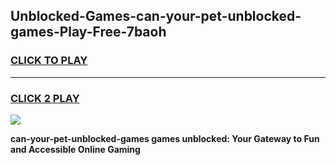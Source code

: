 
## Unblocked-Games-can-your-pet-unblocked-games-Play-Free-7baoh
<h3>
<a href="https://premium76.site?title=can-your-pet-unblocked-games&ref=12A">CLICK TO PLAY</a></h3>
<hr>

<h3>
<a href="https://premium76.site?title=can-your-pet-unblocked-games&ref=12A">CLICK 2 PLAY</a>
  
</h3>

<a href="https://premium76.site?title=can-your-pet-unblocked-games&ref=12A"><img src="https://clearcache.store/games.png"></a>


**can-your-pet-unblocked-games games unblocked: Your Gateway to Fun and Accessible Online Gaming**
